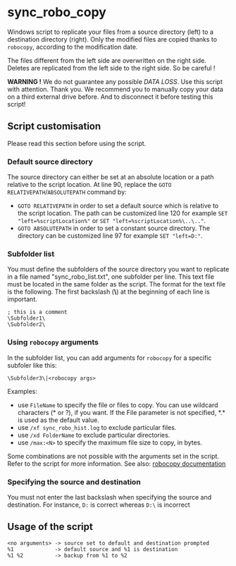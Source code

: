 # sync_robo_copy
Windows script to replicate your files from a source directory (left) to a destination directory (right). Only the modified files are copied thanks to `robocopy`, according to the modification date. 

The files different from the left side are overwritten on the right side. 
Deletes are replicated from the left side to the right side. 
So be careful !

__WARNING !__
We do not guarantee any possible _DATA LOSS_. Use this script with attention. Thank you. 
We recommend you to manually copy your data on a third external drive before. And to disconnect it before testing this script!

## Script customisation

Please read this section before using the script. 

### Default source directory
The source directory can either be set at an absolute location or a path relative to the script location. 
At line 90, replace the `GOTO RELATIVEPATH`/`ABSOLUTEPATH` command by:
- `GOTO RELATIVEPATH` in order to set a default source which is relative to the script location. The path can be customized line 120 for example `SET "left=%scriptLocation%"` or `SET "left=%scriptLocation%\..\.."`. 
- `GOTO ABSOLUTEPATH` in order to set a constant source directory. The directory can be customized line 97 for example `SET "left=D:"`. 

### Subfolder list
You must define the subfolders of the source directory you want to replicate in a file named "sync_robo_list.txt", one subfolder per line. This text file must be located in the same folder as the script. 
The format for the text file is the following. The first backslash (__\\__) at the beginning of each line is important.
```
; this is a comment
\Subfolder1\
\Subfolder2\
```

### Using `robocopy` arguments
In the subfolder list, you can add arguments for `robocopy` for a specific subfoler like this:
```
\Subfolder3\|<robocopy args>
```

Examples:
- use `FileName` to specify the file or files to copy. You can use wildcard characters (* or ?), if you want. If the File parameter is not specified, *.\* is used as the default value.
- use `/xf sync_robo_hist.log` to exclude particular files.
- use `/xd FolderName` to exclude particular directories.
- use `/max:<N>` to specify the maximum file size to copy, in bytes.

Some combinations are not possible with the arguments set in the script. Refer to the script for more information. 
See also: [robocopy documentation](https://docs.microsoft.com/en-us/windows-server/administration/windows-commands/robocopy)


### Specifying the source and destination

You must not enter the last backslash when specifying the source and destination. For instance, `D:` is correct whereas `D:\` is incorrect

## Usage of the script
```
<no arguments> -> source set to default and destination prompted
%1             -> default source and %1 is destination
%1 %2          -> backup from %1 to %2
```

